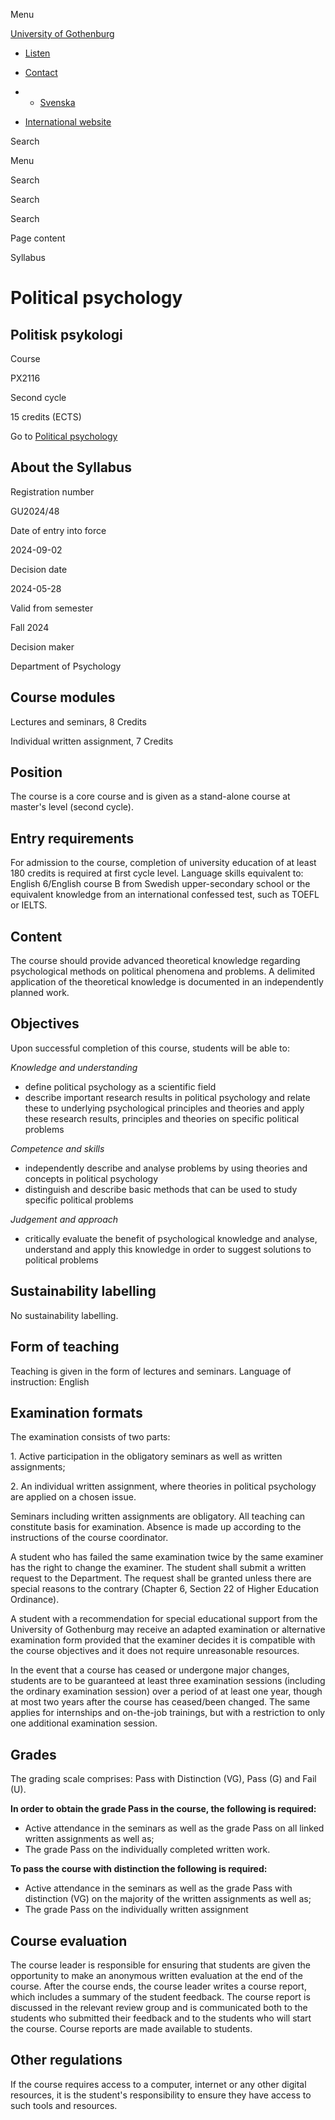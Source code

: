 Menu

[University of Gothenburg](/en)

- [Listen](//app-eu.readspeaker.com/cgi-bin/rsent?customerid=9467&lang=en_uk&readclass=region--content&url=https%3A%2F%2Fwww.gu.se%2Fen%2Fstudy-gothenburg%2Fpolitical-psychology-px2116%2Fsyllabus%2F351d8eb1-0d0d-11ef-b810-4d86d34d4cf2 "Listen with ReadSpeaker")

- [Contact](/en/contact)

- - [Svenska](/studera/hitta-utbildning/politisk-psykologi-px2116/kursplan/351d8eb1-0d0d-11ef-b810-4d86d34d4cf2)
- [International website](/en/study-gothenburg/political-psychology-px2116/syllabus/351d8eb1-0d0d-11ef-b810-4d86d34d4cf2)

Search


Menu


Search


Search

Search

Page content

Syllabus


# Political psychology

## Politisk psykologi

Course


PX2116


Second cycle


15 credits (ECTS)


Go to
[Political psychology](/en/study-gothenburg/political-psychology-px2116)

## About the Syllabus

Registration number


GU2024/48


Date of entry into force


2024-09-02


Decision date


2024-05-28


Valid from semester


Fall 2024


Decision maker


Department of Psychology


## Course modules

Lectures and seminars, 8 Credits


Individual written assignment, 7 Credits


## Position

The course is a core course and is given as a stand-alone course at master's level (second cycle).

## Entry requirements

For admission to the course, completion of university education of at least 180 credits is required at first cycle level. Language skills equivalent to: English 6/English course B from Swedish upper-secondary school or the equivalent knowledge from an international confessed test, such as TOEFL or IELTS.

## Content

The course should provide advanced theoretical knowledge regarding psychological methods on political phenomena and problems. A delimited application of the theoretical knowledge is documented in an independently planned work.

## Objectives

Upon successful completion of this course, students will be able to:

_Knowledge and understanding_

- define political psychology as a scientific field
- describe important research results in political psychology and relate these to underlying psychological principles and theories and apply these research results, principles and theories on specific political problems

_Competence and skills_

- independently describe and analyse problems by using theories and concepts in political psychology
- distinguish and describe basic methods that can be used to study specific political problems

_Judgement and approach_

- critically evaluate the benefit of psychological knowledge and analyse, understand and apply this knowledge in order to suggest solutions to political problems

## Sustainability labelling

No sustainability labelling.


## Form of teaching

Teaching is given in the form of lectures and seminars. Language of instruction: English

## Examination formats

The examination consists of two parts:

1\. Active participation in the obligatory seminars as well as written assignments;

2\. An individual written assignment, where theories in political psychology are applied on a chosen issue.

Seminars including written assignments are obligatory. All teaching can constitute basis for examination. Absence is made up according to the instructions of the course coordinator.

A student who has failed the same examination twice by the same examiner has the right to change the examiner. The student shall submit a written request to the Department. The request shall be granted unless there are special reasons to the contrary (Chapter 6, Section 22 of Higher Education Ordinance).

A student with a recommendation for special educational support from the University of Gothenburg may receive an adapted examination or alternative examination form provided that the examiner decides it is compatible with the course objectives and it does not require unreasonable resources.

In the event that a course has ceased or undergone major changes, students are to be guaranteed at least three examination sessions (including the ordinary examination session) over a period of at least one year, though at most two years after the course has ceased/been changed. The same applies for internships and on-the-job trainings, but with a restriction to only one additional examination session.

## Grades

The grading scale comprises: Pass with Distinction (VG), Pass (G) and Fail (U).

**In order to obtain the grade Pass in the course, the following is required:**

- Active attendance in the seminars as well as the grade Pass on all linked written assignments as well as;
- The grade Pass on the individually completed written work.

**To pass the course with distinction the following is required:**

- Active attendance in the seminars as well as the grade Pass with distinction (VG) on the majority of the written assignments as well as;
- The grade Pass on the individually written assignment

## Course evaluation

The course leader is responsible for ensuring that students are given the opportunity to make an anonymous written evaluation at the end of the course. After the course ends, the course leader writes a course report, which includes a summary of the student feedback. The course report is discussed in the relevant review group and is communicated both to the students who submitted their feedback and to the students who will start the course. Course reports are made available to students.

## Other regulations

If the course requires access to a computer, internet or any other digital resources, it is the student's responsibility to ensure they have access to such tools and resources.